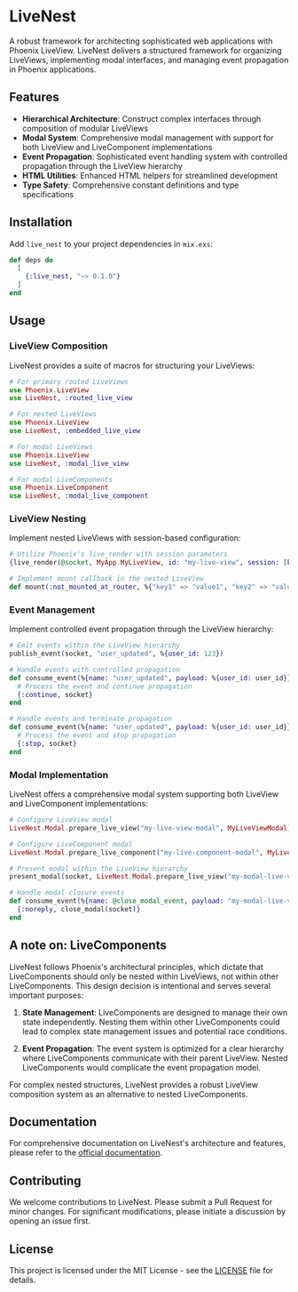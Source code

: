 # LiveNest

A robust framework for architecting sophisticated web applications with Phoenix LiveView. LiveNest delivers a structured framework for organizing LiveViews, implementing modal interfaces, and managing event propagation in Phoenix applications.

## Features

- **Hierarchical Architecture**: Construct complex interfaces through composition of modular LiveViews
- **Modal System**: Comprehensive modal management with support for both LiveView and LiveComponent implementations
- **Event Propagation**: Sophisticated event handling system with controlled propagation through the LiveView hierarchy
- **HTML Utilities**: Enhanced HTML helpers for streamlined development
- **Type Safety**: Comprehensive constant definitions and type specifications

## Installation

Add `live_nest` to your project dependencies in `mix.exs`:

```elixir
def deps do
  [
    {:live_nest, "~> 0.1.0"}
  ]
end
```

## Usage

### LiveView Composition

LiveNest provides a suite of macros for structuring your LiveViews:

```elixir
# For primary routed LiveViews
use Phoenix.LiveView
use LiveNest, :routed_live_view

# For nested LiveViews
use Phoenix.LiveView
use LiveNest, :embedded_live_view

# For modal LiveViews
use Phoenix.LiveView
use LiveNest, :modal_live_view

# For modal LiveComponents
use Phoenix.LiveComponent
use LiveNest, :modal_live_component
```

### LiveView Nesting

Implement nested LiveViews with session-based configuration:

```elixir
# Utilize Phoenix's live_render with session parameters
{live_render(@socket, MyApp.MyLiveView, id: "my-live-view", session: [key1: "value1", key2: "value2"])}

# Implement mount callback in the nested LiveView
def mount(:not_mounted_at_router, %{"key1" => "value1", "key2" => "value2"}, socket)
```

### Event Management

Implement controlled event propagation through the LiveView hierarchy:

```elixir
# Emit events within the LiveView hierarchy
publish_event(socket, "user_updated", %{user_id: 123})

# Handle events with controlled propagation
def consume_event(%{name: "user_updated", payload: %{user_id: user_id}}, socket) do
  # Process the event and continue propagation
  {:continue, socket}
end

# Handle events and terminate propagation
def consume_event(%{name: "user_updated", payload: %{user_id: user_id}}, socket) do
  # Process the event and stop propagation
  {:stop, socket}
end
```

### Modal Implementation

LiveNest offers a comprehensive modal system supporting both LiveView and LiveComponent implementations:

```elixir
# Configure LiveView modal
LiveNest.Modal.prepare_live_view("my-live-view-modal", MyLiveViewModal)

# Configure LiveComponent modal
LiveNest.Modal.prepare_live_component("my-live-component-modal", MyLiveComponentModal)

# Present modal within the LiveView hierarchy
present_modal(socket, LiveNest.Modal.prepare_live_view("my-modal-live-view", MyModalLiveView))

# Handle modal closure events
def consume_event(%{name: @close_modal_event, payload: "my-modal-live-view"}, socket) do
  {:noreply, close_modal(socket)}
end
```

## A note on: LiveComponents

LiveNest follows Phoenix's architectural principles, which dictate that LiveComponents should only be nested within LiveViews, not within other LiveComponents. This design decision is intentional and serves several important purposes:

1. **State Management**: LiveComponents are designed to manage their own state independently. Nesting them within other LiveComponents could lead to complex state management issues and potential race conditions.

2. **Event Propagation**: The event system is optimized for a clear hierarchy where LiveComponents communicate with their parent LiveView. Nested LiveComponents would complicate the event propagation model.

For complex nested structures, LiveNest provides a robust LiveView composition system as an alternative to nested LiveComponents.

## Documentation

For comprehensive documentation on LiveNest's architecture and features, please refer to the [official documentation](https://hexdocs.pm/live_nest).

## Contributing

We welcome contributions to LiveNest. Please submit a Pull Request for minor changes. For significant modifications, please initiate a discussion by opening an issue first.

## License

This project is licensed under the MIT License - see the [LICENSE](LICENSE) file for details.